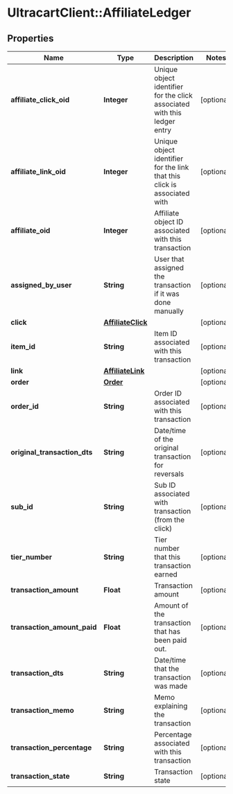 # UltracartClient::AffiliateLedger

## Properties
Name | Type | Description | Notes
------------ | ------------- | ------------- | -------------
**affiliate_click_oid** | **Integer** | Unique object identifier for the click associated with this ledger entry | [optional] 
**affiliate_link_oid** | **Integer** | Unique object identifier for the link that this click is associated with | [optional] 
**affiliate_oid** | **Integer** | Affiliate object ID associated with this transaction | [optional] 
**assigned_by_user** | **String** | User that assigned the transaction if it was done manually | [optional] 
**click** | [**AffiliateClick**](AffiliateClick.md) |  | [optional] 
**item_id** | **String** | Item ID associated with this transaction | [optional] 
**link** | [**AffiliateLink**](AffiliateLink.md) |  | [optional] 
**order** | [**Order**](Order.md) |  | [optional] 
**order_id** | **String** | Order ID associated with this transaction | [optional] 
**original_transaction_dts** | **String** | Date/time of the original transaction for reversals | [optional] 
**sub_id** | **String** | Sub ID associated with transaction (from the click) | [optional] 
**tier_number** | **String** | Tier number that this transaction earned | [optional] 
**transaction_amount** | **Float** | Transaction amount | [optional] 
**transaction_amount_paid** | **Float** | Amount of the transaction that has been paid out. | [optional] 
**transaction_dts** | **String** | Date/time that the transaction was made | [optional] 
**transaction_memo** | **String** | Memo explaining the transaction | [optional] 
**transaction_percentage** | **String** | Percentage associated with this transaction | [optional] 
**transaction_state** | **String** | Transaction state | [optional] 


